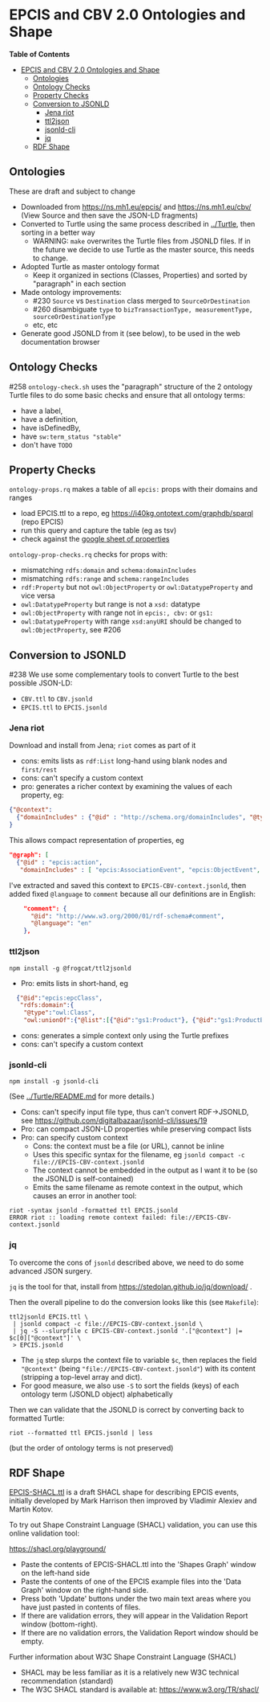 # EPCIS and CBV 2.0 Ontologies and Shape

<!-- markdown-toc start - Don't edit this section. Run M-x markdown-toc-refresh-toc -->
**Table of Contents**

- [EPCIS and CBV 2.0 Ontologies and Shape](#epcis-and-cbv-20-ontologies-and-shape)
    - [Ontologies](#ontologies)
    - [Ontology Checks](#ontology-checks)
    - [Property Checks](#property-checks)
    - [Conversion to JSONLD](#conversion-to-jsonld)
        - [Jena riot](#jena-riot)
        - [ttl2json](#ttl2json)
        - [jsonld-cli](#jsonld-cli)
        - [jq](#jq)
    - [RDF Shape](#rdf-shape)

<!-- markdown-toc end -->

## Ontologies

These are draft and subject to change

- Downloaded from https://ns.mh1.eu/epcis/ and https://ns.mh1.eu/cbv/ (View Source and then save the JSON-LD fragments)
- Converted to Turtle using the same process described in [../Turtle](../Turtle), then sorting in a better way
  - WARNING: `make` overwrites the Turtle files from JSONLD files. 
    If in the future we decide to use Turtle as the master source, this needs to change.
- Adopted Turtle as master ontology format
  - Keep it organized in sections (Classes, Properties) and sorted by "paragraph" in each section
- Made ontology improvements:
  - #230 `Source` vs `Destination` class merged to `SourceOrDestination`
  - #260 disambiguate `type` to `bizTransactionType, measurementType, sourceOrDestinationType`
  - etc, etc
- Generate good JSONLD from it (see below), to be used in the web documentation browser

## Ontology Checks

#258
`ontology-check.sh` uses the "paragraph" structure of the 2 ontology Turtle files to do some basic checks and ensure that all ontology terms:

- have a label,
- have a definition,
- have isDefinedBy, 
- have `sw:term_status "stable"`
- don't have `TODO`

## Property Checks

`ontology-props.rq` makes a table of all `epcis:` props with their domains and ranges

- load EPCIS.ttl to a repo, eg https://i40kg.ontotext.com/graphdb/sparql (repo EPCIS)
- run this query and capture the table (eg as tsv)
- check against the [google sheet of properties](https://docs.google.com/spreadsheets/d/19lseUd1kHiz48VNtrHXy6kafLTlNzS1GsaYiBqdT4UA/edit#gid=606879607)

`ontology-prop-checks.rq` checks for props with:

- mismatching `rdfs:domain` and `schema:domainIncludes`
- mismatching `rdfs:range` and `schema:rangeIncludes`
- `rdf:Property` but not `owl:ObjectProperty` or `owl:DatatypeProperty` and vice versa
- `owl:DatatypeProperty` but range is not a `xsd:` datatype
- `owl:ObjectProperty` with range not in `epcis:, cbv:` or `gs1:`
- `owl:DatatypeProperty` with range `xsd:anyURI` should be changed to `owl:ObjectProperty`, see #206

## Conversion to JSONLD

#238
We use some complementary tools to convert Turtle to the best possible JSON-LD:
- `CBV.ttl` to `CBV.jsonld`
- `EPCIS.ttl` to `EPCIS.jsonld`

### Jena riot

Download and install from Jena; `riot` comes as part of it

- cons: emits lists as `rdf:List` long-hand using blank nodes and `first/rest`
- cons: can't specify a custom context
- pro: generates a richer context by examining the values of each property, eg:

```json
{"@context":
  {"domainIncludes" : {"@id" : "http://schema.org/domainIncludes", "@type" : "@id"}}
}
```

This allows compact representation of properties, eg
```json
"@graph": [
  {"@id" : "epcis:action", 
   "domainIncludes" : [ "epcis:AssociationEvent", "epcis:ObjectEvent", "epcis:AggregationEvent", "epcis:TransactionEvent" ]}]}
```

I've extracted and saved this context to `EPCIS-CBV-context.jsonld`,
then added fixed `@language` to `comment` because all our definitions are in English:
```json
    "comment": {
      "@id": "http://www.w3.org/2000/01/rdf-schema#comment",
      "@language": "en"
    },
```

### ttl2json

```
npm install -g @frogcat/ttl2jsonld
```

- Pro: emits lists in short-hand, eg

```json
  {"@id":"epcis:epcClass",
   "rdfs:domain":{
    "@type":"owl:Class",
    "owl:unionOf":{"@list":[{"@id":"gs1:Product"}, {"@id":"gs1:ProductBatch"}]}}}
```

- cons: generates a simple context only using the Turtle prefixes
- cons: can't specify a custom context

### jsonld-cli

```
npm install -g jsonld-cli
```
(See [../Turtle/README.md](../Turtle/README.md) for more details.)

- Cons: can't specify input file type, thus can't convert RDF->JSONLD, see https://github.com/digitalbazaar/jsonld-cli/issues/19
- Pro: can compact JSON-LD properties while preserving compact lists
- Pro: can specify custom context
  - Cons: the context must be a file (or URL), cannot be inline
  - Uses this specific syntax for the filename, eg `jsonld compact -c file://EPCIS-CBV-context.jsonld`
  - The context cannot be embedded in the output as I want it to be (so the JSONLD is self-contained)
  - Emits the same filename as remote context in the output, which causes an error in another tool:

```
riot -syntax jsonld -formatted ttl EPCIS.jsonld
ERROR riot :: loading remote context failed: file://EPCIS-CBV-context.jsonld
```

### jq

To overcome the cons of `jsonld` described above, we need to do some advanced JSON surgery.

`jq` is the tool for that, install from https://stedolan.github.io/jq/download/ .

Then the overall pipeline to do the conversion looks like this (see `Makefile`):

```
ttl2jsonld EPCIS.ttl \
 | jsonld compact -c file://EPCIS-CBV-context.jsonld \
 | jq -S --slurpfile c EPCIS-CBV-context.jsonld '.["@context"] |= $c[0]["@context"]' \
 > EPCIS.jsonld
```

- The `jq` step slurps the context file to variable `$c`, then
  replaces the field `"@context"` (being `"file://EPCIS-CBV-context.jsonld"`)
  with its content (stripping a top-level array and dict).
- For good measure, we also use `-S` to sort the fields (keys) of each ontology term (JSONLD object) alphabetically

Then we can validate that the JSONLD is correct by converting back to formatted Turtle:

```
riot --formatted ttl EPCIS.jsonld | less
```

(but the order of ontology terms is not preserved)

## RDF Shape

[EPCIS-SHACL.ttl](EPCIS-SHACL.ttl) is a draft SHACL shape for describing EPCIS events, initially developed by Mark Harrison then improved by Vladimir Alexiev and Martin Kotov.

To try out Shape Constraint Language (SHACL) validation, you can use this online validation tool:

https://shacl.org/playground/

- Paste the contents of EPCIS-SHACL.ttl into the 'Shapes Graph' window on the left-hand side
- Paste the contents of one of the EPCIS example files into the 'Data Graph' window on the right-hand side.
- Press both 'Update' buttons under the two  main text areas where you have just pasted in contents of files.
- If there are validation errors, they will appear in the Validation Report window (bottom-right).
- If there are no validation errors, the Validation Report window should be empty.

Further information about W3C Shape Constraint Language (SHACL)

- SHACL may be less familiar as it is a relatively new W3C technical recommendation (standard)
- The W3C SHACL standard is available at: https://www.w3.org/TR/shacl/
